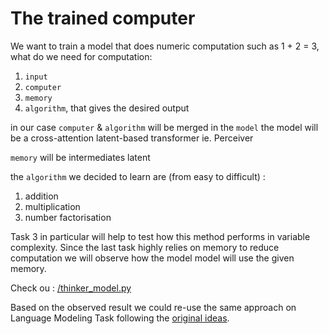 # The trained computer

We want to train a model that does numeric computation such as 1 + 2 = 3,
what do we need for computation:
1. `input`
2. `computer`
3. `memory`
4. `algorithm`, that gives the desired output

in our case `computer` & `algorithm` will be merged in the `model`
the model will be a cross-attention latent-based transformer ie. Perceiver

`memory` will be intermediates latent

the `algorithm` we decided to learn are (from easy to difficult) :
1. addition
2. multiplication
3. number factorisation

Task 3 in particular will help to test how this method performs in variable complexity. Since the last task highly relies on memory to reduce computation we will observe how the model model will use the given memory.

Check ou : [/thinker_model.py](/thinker_model.py#L373)

Based on the observed result we could re-use the same approach on Language Modeling Task following the [original ideas](https://www.figma.com/file/MNe376umkTm5iCpg9kSmcq/thinking-transformer?type=design&node-id=328-196&mode=design).
